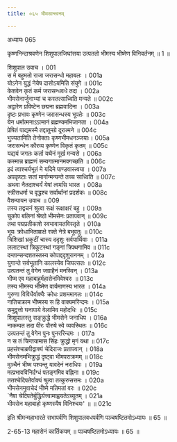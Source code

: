 ```yaml
---
title: ०६५ भीमसान्त्वनम्

---
```

अध्यायः 065

कृष्णनिन्दाश्रवणेन शिशुपालजिघांसया उत्पततो भीमस्य भीष्मेण विनिवर्तनम् ॥ 1 ॥

शिशुपाल उवाच ।	001  
स मे बहुमतो राजा जरासन्धो महाबलः ।	001a  
योऽनेन युद्धं नेयेष दासोऽयमिति संयुगे ॥	001c  
केशवेन कृतं कर्म जरासन्धवधे तदा ।	002a  
भीमसेनार्जुनाभ्यां च कस्तत्साध्विति मन्यते ॥	002c  
अद्वारेण प्रविष्टेन छद्मना ब्रह्मवादिना ।	003a  
दृष्टः प्रभावः कृष्णेन जरासन्धस्य भूपतेः ॥	003c  
येन धर्मात्मनाऽऽत्मानं ब्रह्मण्यमभिजानता ।	004a  
प्रेषितं पाद्यमस्मै तद्दातुमग्रे दूरात्मने ॥	004c  
भुज्यतामिति तेनोक्ताः कृष्णभीमधनञ्जयाः।	005a  
जरासन्धेन कौरव्य कृष्णेन विकृतं कृतम् ॥	005c  
यद्ययं जगतः कर्ता यथैनं मूर्ख मन्यसे ।	006a  
कस्मान्न ब्राह्मणं सम्यगात्मानमवगच्छति ॥	006c  
इदं त्वाश्चर्यभूतं मे यदिमे पाण्डवास्त्वया ।	007a  
अपकृष्टाः सतां मार्गान्मन्यन्ते तच्च साध्विति ॥	007c  
अथवा नैतदाश्चर्यं येषां त्वमसि भारत ।	008a  
स्त्रीसधर्मा च वृद्धश्च सर्वार्थानां प्रदर्शकः ॥	008c  
वैशम्पायन उवाच ॥	009  
तस्य तद्वचनं श्रुत्वा रूक्षं रूक्षाक्षरं बहु ।	009a  
चुकोप बलिनां श्रेष्ठो भीमसेनः प्रतापवान् ॥	009c  
तथा पद्मप्रतीकाशे स्वभावायतविस्तृते ।	010a  
भूयः क्रोधाभिताम्राक्षे रक्ते नेत्रे बभूवतुः ॥	010c  
त्रिशिखां भ्रकुटीं चास्य ददृशुः सर्वपार्थिवाः ।	011a  
ललाटस्थां त्रिकूटस्थां गङ्गां त्रिपथगामिव ॥	011c  
दन्तान्सन्दशतस्तस्य कोपाद्ददृशुराननम् ।	012a  
युगान्ते सर्वभूतानि कालस्येव जिघत्सतः ॥	012c  
उत्पतन्तं तु वेगेन जग्राहैनं मनस्विन् ।	013a  
भीष्म एव महाबाहुर्महासेनमिवेश्वरः ॥	013c  
तस्य भीमस्य भीष्मेण वार्यमाणस्य भारत ।	014a  
गुरुणा विविधैर्वाक्यैः क्रोधः प्रशममागतः ॥	014c  
नातिचक्राम भीष्मस्य स हि वाक्यमरिन्दमः ।	015a  
समुद्वृत्तो घनापाये वेलामिव महोदधिः ॥	015c  
शिशुपालस्तु सङ्क्रुद्धे भीमसेने जनाधिप ।	016a  
नाकम्पत तदा वीरः पौरुषे स्वे व्यवस्थितः ॥	016c  
उत्पतन्तं तु वेगेन पुनः पुनररिन्दमः ।	017a  
न स तं चिन्तयामास सिंहः क्रुद्धो मृगं यथा ॥	017c  
प्रहसंश्चाब्रवीद्वाक्यं चेदिराजः प्रतापवान् ।	018a  
भीमसेनमभिक्रुद्धं दृष्ट्वा भीमपराक्रमम् ॥	018c  
मुञ्चैनं भीष्म पश्यन्तु यावदेनं नराधिपः ।	019a  
मत्प्रभावविनिर्दग्धं पतङ्गमिव वह्निना ॥	019c  
ततश्चेदिपतेर्वाक्यं श्रुत्वा तत्कुरुसत्तमः ।	020a  
भीमसेनमुवाचेदं भीष्मे मतिमतां वरः ॥	020c  
`नैषा चेदिपतेर्बुद्धिर्यत्त्वामाह्वयतेऽच्युतम् ।	021a  
भीमसेन महाबाहो कृष्णस्यैष विनिश्चयः' ॥ ॥	021c  

इति श्रीमन्महाभारते सभापर्वणि शिशुपालवधपर्वणि पञ्चषष्टितमोऽध्यायः ॥ 65 ॥

2-65-13 महासेनं कार्तिकयम् ॥ पञ्चषष्टितमोऽध्यायः ॥ 65 ॥